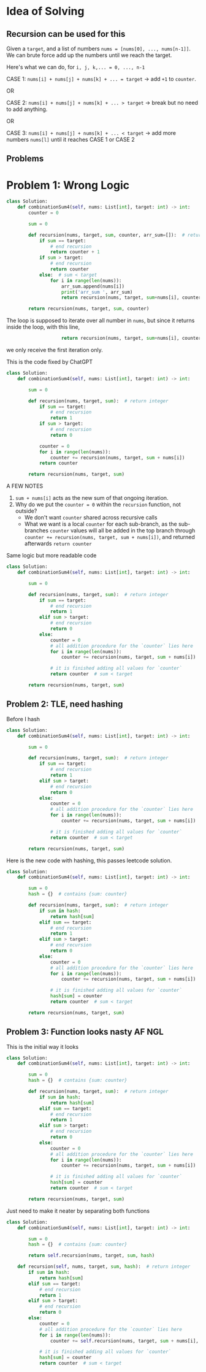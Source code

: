 # Idea of Solving
## Recursion can be used for this
Given a `target`, and a list of numbers `nums = [nums[0], ..., nums[n-1]]`. We can brute force add up the numbers until we reach the target.

Here's what we can do, for `i, j, k,... = 0, ..., n-1`

CASE 1: `nums[i] + nums[j] + nums[k] + ... = target` &rarr; add `+1` to `counter`.

OR

CASE 2: `nums[i] + nums[j] + nums[k] + ... > target` &rarr; break but no need to add anything.

OR 

CASE 3: `nums[i] + nums[j] + nums[k] + ... < target` &rarr; add more numbers `nums[l]` until it reaches CASE 1 or CASE 2

## Problems
# Problem 1: Wrong Logic
```python
class Solution:
    def combinationSum4(self, nums: List[int], target: int) -> int:
        counter = 0

        sum = 0

        def recursion(nums, target, sum, counter, arr_sum=[]):  # return integer
            if sum == target:
                # end recursion
                return counter + 1
            if sum > target:
                # end recursion
                return counter
            else:  # sum < target
                for i in range(len(nums)):
                    arr_sum.append(nums[i])
                    print('arr_sum ', arr_sum)
                    return recursion(nums, target, sum+nums[i], counter, arr_sum)

        return recursion(nums, target, sum, counter)

```

The loop is supposed to iterate over all number in `nums`, but since it returns inside the loop, with this line,
```python
                    return recursion(nums, target, sum+nums[i], counter, arr_sum)
```
we only receive the first iteration only.

This is the code fixed by ChatGPT
```python
class Solution:
    def combinationSum4(self, nums: List[int], target: int) -> int:

        sum = 0

        def recursion(nums, target, sum):  # return integer
            if sum == target:
                # end recursion
                return 1
            if sum > target:
                # end recursion
                return 0

            counter = 0
            for i in range(len(nums)):
                counter += recursion(nums, target, sum + nums[i])
            return counter

        return recursion(nums, target, sum)
```

A FEW NOTES
1. `sum + nums[i]` acts as the new sum of that ongoing iteration.
2. Why do we put the `counter = 0` within the `recursion` function, not outside? 
    - We don't want `counter` shared across recursive calls
    - What we want is a local `counter` for each sub-branch, as the sub-branches `counter` values will all be added in the top branch through `counter += recursion(nums, target, sum + nums[i])`, and returned afterwards `return counter`

Same logic but more readable code
```python
class Solution:
    def combinationSum4(self, nums: List[int], target: int) -> int:

        sum = 0

        def recursion(nums, target, sum):  # return integer
            if sum == target:
                # end recursion
                return 1
            elif sum > target:
                # end recursion
                return 0
            else:
                counter = 0
                # all addition procedure for the `counter` lies here
                for i in range(len(nums)):
                    counter += recursion(nums, target, sum + nums[i])

                # it is finished adding all values for `counter`
                return counter  # sum < target

        return recursion(nums, target, sum)
```

## Problem 2: TLE, need hashing
Before I hash
```python
class Solution:
    def combinationSum4(self, nums: List[int], target: int) -> int:

        sum = 0

        def recursion(nums, target, sum):  # return integer
            if sum == target:
                # end recursion
                return 1
            elif sum > target:
                # end recursion
                return 0
            else:
                counter = 0
                # all addition procedure for the `counter` lies here
                for i in range(len(nums)):
                    counter += recursion(nums, target, sum + nums[i])

                # it is finished adding all values for `counter`
                return counter  # sum < target

        return recursion(nums, target, sum)
```

Here is the new code with hashing, this passes leetcode solution.
```python
class Solution:
    def combinationSum4(self, nums: List[int], target: int) -> int:

        sum = 0
        hash = {}  # contains {sum: counter}

        def recursion(nums, target, sum):  # return integer
            if sum in hash:
                return hash[sum]
            elif sum == target:
                # end recursion
                return 1
            elif sum > target:
                # end recursion
                return 0
            else:
                counter = 0
                # all addition procedure for the `counter` lies here
                for i in range(len(nums)):
                    counter += recursion(nums, target, sum + nums[i])

                # it is finished adding all values for `counter`
                hash[sum] = counter
                return counter  # sum < target

        return recursion(nums, target, sum)
```

## Problem 3: Function looks nasty AF NGL
This is the initial way it looks
```python
class Solution:
    def combinationSum4(self, nums: List[int], target: int) -> int:

        sum = 0
        hash = {}  # contains {sum: counter}

        def recursion(nums, target, sum):  # return integer
            if sum in hash:
                return hash[sum]
            elif sum == target:
                # end recursion
                return 1
            elif sum > target:
                # end recursion
                return 0
            else:
                counter = 0
                # all addition procedure for the `counter` lies here
                for i in range(len(nums)):
                    counter += recursion(nums, target, sum + nums[i])

                # it is finished adding all values for `counter`
                hash[sum] = counter
                return counter  # sum < target

        return recursion(nums, target, sum)
```

Just need to make it neater by separating both functions
```python
class Solution:
    def combinationSum4(self, nums: List[int], target: int) -> int:

        sum = 0
        hash = {}  # contains {sum: counter}

        return self.recursion(nums, target, sum, hash)

    def recursion(self, nums, target, sum, hash):  # return integer
        if sum in hash:
            return hash[sum]
        elif sum == target:
            # end recursion
            return 1
        elif sum > target:
            # end recursion
            return 0
        else:
            counter = 0
            # all addition procedure for the `counter` lies here
            for i in range(len(nums)):
                counter += self.recursion(nums, target, sum + nums[i], hash)

            # it is finished adding all values for `counter`
            hash[sum] = counter
            return counter  # sum < target
```